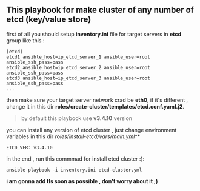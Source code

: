 ## This playbook for make cluster of any number of etcd (key/value store)

first of all you should setup **inventory.ini** file for target servers in **etcd** group like this :

```
[etcd]
etcd1 ansible_host=ip_etcd_server_1 ansible_user=root ansible_ssh_pass=pass
etcd2 ansible_host=ip_etcd_server_2 ansible_user=root ansible_ssh_pass=pass
etcd3 ansible_host=ip_etcd_server_3 ansible_user=root ansible_ssh_pass=pass
...
```

then make sure your target server network crad be **eth0**, if it's different , change it in this dir **roles/create-cluster/templates/etcd.conf.yaml.j2**.


> by default this playbook use **v3.4.10** version 

you can install any version of etcd cluster , just change environment variables in this dir *roles/install-etcd/vars/main.yml***

```
ETCD_VER: v3.4.10
```

in the end , run this commmad for install etcd cluster :):
```
ansible-playbook -i inventory.ini etcd-cluster.yml
```

**i am gonna add tls soon as possible , don't worry about it ;)**
